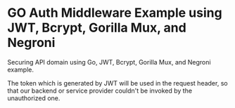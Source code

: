 # GO Auth Middleware Example using JWT, Bcrypt, Gorilla Mux, and Negroni

<p>Securing API domain using Go, JWT, Bcrypt, Gorilla Mux, and Negroni example.</p>
<p>The token which is generated by JWT will be used in the request header, so that our backend or service provider couldn't be invoked by the unauthorized one.</p>
